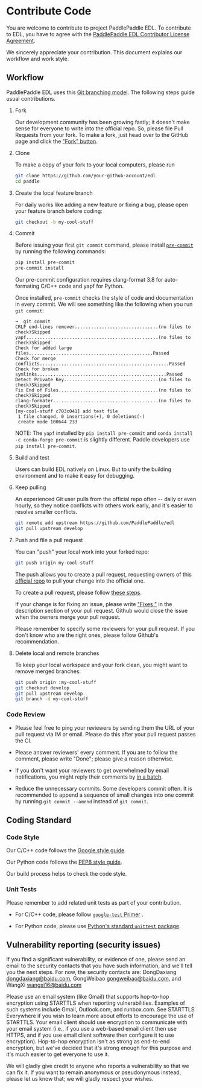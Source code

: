 # Contribute Code

You are welcome to contribute to project PaddlePaddle EDL. To contribute to EDL, you have to agree with the 
[PaddlePaddle EDL Contributor License Agreement](https://gist.github.com/guru4elephant/d0207d374c0ddfa11b70751dca97703b).

We sincerely appreciate your contribution.  This document explains our workflow and work style.

## Workflow

PaddlePaddle EDL uses this [Git branching model](http://nvie.com/posts/a-successful-git-branching-model/).  The following steps guide usual contributions.

1. Fork

   Our development community has been growing fastly; it doesn't make sense for everyone to write into the official repo.  So, please file Pull Requests from your fork.  To make a fork,  just head over to the GitHub page and click the ["Fork" button](https://help.github.com/articles/fork-a-repo/).

1. Clone

   To make a copy of your fork to your local computers, please run

   ```bash
   git clone https://github.com/your-github-account/edl
   cd paddle
   ```

1. Create the local feature branch

   For daily works like adding a new feature or fixing a bug, please open your feature branch before coding:

   ```bash
   git checkout -b my-cool-stuff
   ```

1. Commit

   Before issuing your first `git commit` command, please install [`pre-commit`](http://pre-commit.com/) by running the following commands:

   ```bash
   pip install pre-commit
   pre-commit install
   ```

   Our pre-commit configuration requires clang-format 3.8 for auto-formating C/C++ code and yapf for Python.

   Once installed, `pre-commit` checks the style of code and documentation in every commit.  We will see something like the following when you run `git commit`:

   ```
   ➜  git commit
   CRLF end-lines remover...............................(no files to check)Skipped
   yapf.................................................(no files to check)Skipped
   Check for added large files..............................................Passed
   Check for merge conflicts................................................Passed
   Check for broken symlinks................................................Passed
   Detect Private Key...................................(no files to check)Skipped
   Fix End of Files.....................................(no files to check)Skipped
   clang-formater.......................................(no files to check)Skipped
   [my-cool-stuff c703c041] add test file
    1 file changed, 0 insertions(+), 0 deletions(-)
    create mode 100644 233
   ```

	NOTE: The `yapf` installed by `pip install pre-commit` and `conda install -c conda-forge pre-commit` is slightly different. Paddle developers use `pip install pre-commit`.

1. Build and test

   Users can build EDL natively on Linux.  But to unify the building environment and to make it easy for debugging.

1. Keep pulling

   An experienced Git user pulls from the official repo often -- daily or even hourly, so they notice conflicts with others work early, and it's easier to resolve smaller conflicts.

   ```bash
   git remote add upstream https://github.com/PaddlePaddle/edl
   git pull upstream develop
   ```

1. Push and file a pull request

   You can "push" your local work into your forked repo:

   ```bash
   git push origin my-cool-stuff
   ```

   The push allows you to create a pull request, requesting owners of this [official repo](https://github.com/PaddlePaddle/edl) to pull your change into the official one.

   To create a pull request, please follow [these steps](https://help.github.com/articles/creating-a-pull-request/).

   If your change is for fixing an issue, please write ["Fixes <issue-URL>"](https://help.github.com/articles/closing-issues-using-keywords/) in the description section of your pull request.  Github would close the issue when the owners merge your pull request.

   Please remember to specify some reviewers for your pull request.  If you don't know who are the right ones, please follow Github's recommendation.


1. Delete local and remote branches

   To keep your local workspace and your fork clean, you might want to remove merged branches:

   ```bash
   git push origin :my-cool-stuff
   git checkout develop
   git pull upstream develop
   git branch -d my-cool-stuff
   ```

### Code Review

-  Please feel free to ping your reviewers by sending them the URL of your pull request via IM or email.  Please do this after your pull request passes the CI.

- Please answer reviewers' every comment.  If you are to follow the comment, please write "Done"; please give a reason otherwise.

- If you don't want your reviewers to get overwhelmed by email notifications, you might reply their comments by [in a batch](https://help.github.com/articles/reviewing-proposed-changes-in-a-pull-request/).

- Reduce the unnecessary commits.  Some developers commit often.  It is recommended to append a sequence of small changes into one commit by running `git commit --amend` instead of `git commit`.


## Coding Standard

### Code Style

Our C/C++ code follows the [Google style guide](http://google.github.io/styleguide/cppguide.html).

Our Python code follows the [PEP8 style guide](https://www.python.org/dev/peps/pep-0008/).

Our build process helps to check the code style. 

### Unit Tests

Please remember to add related unit tests as part of your contribution.

- For C/C++ code, please follow [`google-test` Primer](https://github.com/google/googletest/blob/master/googletest/docs/primer.md) .

- For Python code, please use [Python's standard `unittest` package](http://pythontesting.net/framework/unittest/unittest-introduction/).


## Vulnerability reporting (security issues)
If you find a significant vulnerability, or evidence of one, please send an email to the security contacts that you have such information, and we'll tell you the next steps. For now, the security contacts are: DongDaxiang dongdaxiang@baidu.com, GongWeibao gongweibao@baidu.com, and WangXi wangxi16@baidu.com

Please use an email system (like Gmail) that supports hop-to-hop encryption using STARTTLS when reporting vulnerabilities. Examples of such systems include Gmail, Outlook.com, and runbox.com. See STARTTLS Everywhere if you wish to learn more about efforts to encourage the use of STARTTLS. Your email client should use encryption to communicate with your email system (i.e., if you use a web-based email client then use HTTPS, and if you use email client software then configure it to use encryption). Hop-to-hop encryption isn't as strong as end-to-end encryption, but we've decided that it's strong enough for this purpose and it's much easier to get everyone to use it.

We will gladly give credit to anyone who reports a vulnerability so that we can fix it. If you want to remain anonymous or pseudonymous instead, please let us know that; we will gladly respect your wishes.